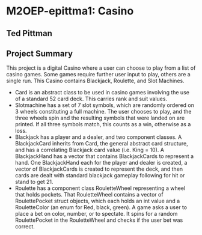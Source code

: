 # M2OEP-epittma1: Casino
## Ted Pittman
## Project Summary
This project is a digital Casino where a user can choose to play from a list of casino games. Some games require further user input to play, others are a single run. This Casino contains Blackjack, Roulette, and Slot Machines.
* Card is an abstract class to be used in casino games involving the use of a standard 52 card deck. This carries rank and suit values.
* Slotmachine has a set of 7 slot symbols, which are randomly ordered on 3 wheels constituting a full machine. 
The user chooses to play, and the three wheels spin and the resulting symbols that were landed on are printed. If all three symbols match, this counts as a win, otherwise as a loss.
* Blackjack has a player and a dealer, and two component classes. A BlackjackCard inherits from Card, the general abstract card structure, and has a correlating Blackjack card value (i.e. King = 10).
A BlackjackHand has a vector that contains BlackjackCards to represent a hand. One BlackjackHand each for the player and dealer is created, a vector of BlackjackCards is created to represent the deck, and then cards are dealt with standard blackjack gameplay following for hit or stand to get 21.
* Roulette has a component class RouletteWheel representing a wheel that holds pockets. That RouletteWheel contains a vector of RoulettePocket struct objects, which each holds an int value and a RouletteColor (an enum for Red, black, green).
A game asks a user to place a bet on color, number, or to spectate. It spins for a random RoulettePocket in the RouletteWheel and checks if the user bet was correct.
